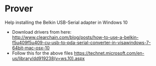 Prover
======

Help installing the Belkin USB-Serial adapter in Windows 10
- Download drivers from here: http://www.clearchain.com/blog/posts/how-to-use-a-belkin-f5u409f5u409-cu-usb-to-pda-serial-converter-in-visawindows-7-64bit-mac-osx-10
- Follow this for the above files https://technet.microsoft.com/en-us/library/dd919238(v=ws.10).aspx
